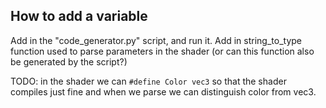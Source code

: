 ## How to add a variable

Add in the "code_generator.py" script, and run it.
Add in string_to_type function used to parse parameters in the shader (or can this function also be generated by the script?)

TODO: in the shader we can `#define Color vec3` so that the shader compiles just fine and when we parse we can distinguish color from vec3.
